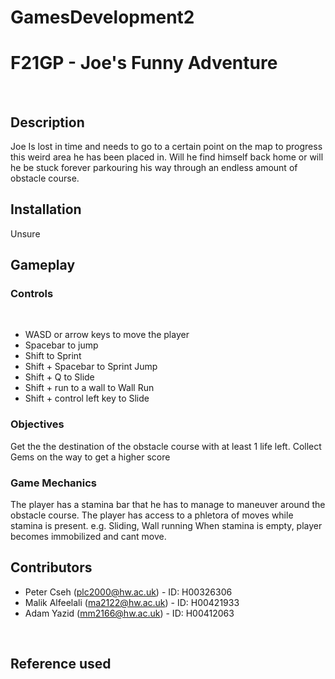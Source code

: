 # GamesDevelopment2
# F21GP - Joe's Funny Adventure

 

## Description

Joe Is lost in time and needs to go to a certain point on the map to progress this weird area he has been placed in.
Will he find himself back home or will he be stuck forever parkouring his way through an endless amount of obstacle course.

## Installation

Unsure

## Gameplay
### Controls

 

+ WASD or arrow keys to move the player
+ Spacebar to jump
+ Shift to Sprint
+ Shift + Spacebar to Sprint Jump
+ Shift + Q to Slide 
+ Shift + run to a wall to Wall Run
+ Shift + control left key to Slide 

### Objectives

Get the the destination of the obstacle course with at least 1 life left.
Collect Gems on the way to get a higher score

### Game Mechanics

The player has a stamina bar that he has to manage to maneuver around the obstacle course.
The player has access to a phletora of moves while stamina is present. e.g. Sliding, Wall running
When stamina is empty, player becomes immobilized and cant move.


## Contributors
+ Peter Cseh (plc2000@hw.ac.uk) - ID: H00326306
+ Malik Alfeelali (ma2122@hw.ac.uk) - ID: H00421933
+ Adam Yazid (mm2166@hw.ac.uk) - ID: H00412063

 

## Reference used 
[Movement Ability]: https://www.youtube.com/watch?v=f473C43s8nE&t=8s
